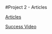 #Project 2 - Articles

[Articles](https://wsp2.z13.web.core.windows.net/article1.html)

[Success Video](https://www.youtube.com/watch?v=vl6xcz89uXY)
